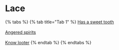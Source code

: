 # Lace

{% tabs %}
{% tab title="Tab 1" %}
[Has a sweet tooth](https://app.gitbook.com/o/TL140OepdOendj43hsx7/s/9gbI9sCWPzkE6oRBlSI4/~/changes/12/clues/hallowen-clues-2025/has-a-sweet-tooth)\
\
[ Angered spirits](https://app.gitbook.com/o/TL140OepdOendj43hsx7/s/9gbI9sCWPzkE6oRBlSI4/~/changes/12/clues/hallowen-clues-2025/agered-spirits)\
\
[Know looter](https://app.gitbook.com/o/TL140OepdOendj43hsx7/s/9gbI9sCWPzkE6oRBlSI4/~/changes/12/clues/hallowen-clues-2025/know-looter)
{% endtab %}
{% endtabs %}
